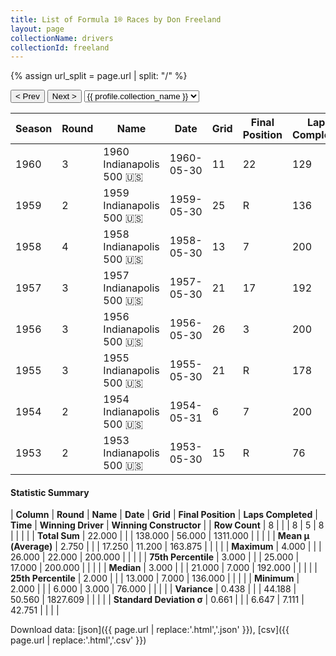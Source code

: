 ```yaml
---
title: List of Formula 1® Races by Don Freeland
layout: page
collectionName: drivers
collectionId: freeland
---
```


{% assign url_split = page.url | split: "/" %}
<div id="collection-navigation">
<button onclick="selector.options[selector.selectedIndex-1].value && (window.location = selector.options[selector.selectedIndex-1].value);">&lt; Prev</button>
<button onclick="selector.options[selector.selectedIndex+1].value && (window.location = selector.options[selector.selectedIndex+1].value);">Next &gt;</button>
<select id="selector" onchange="this.options[this.selectedIndex].value && (window.location = this.options[this.selectedIndex].value);">
  {% for collectionId in site.data[page.collectionName].refs %}
    {% if collectionId == page.collectionId %}
      {% assign selected = "selected" %}
    {% else %}
      {% assign selected = "" %}
    {% endif %}
    {% assign profile = site.data[page.collectionName][collectionId].profile %}
    <option value="/f1/{{ page.collectionName }}/{{ collectionId }}/{{ url_split[4] }}" {{ selected }}>{{ profile.collection_name }}</option>
  {% endfor %}
</select>
</div>

| Season | Round | Name | Date | Grid | Final Position | Laps Completed | Time | Winning Driver | Winning Constructor |
|--|--|--|--|--|--|--|--|--|--|
| 1960 | 3 | 1960 Indianapolis 500 🇺🇸 | 1960-05-30 | 11 | 22 | 129 |   | Jim Rathmann 🇺🇸 | Watson 🇺🇸 |
| 1959 | 2 | 1959 Indianapolis 500 🇺🇸 | 1959-05-30 | 25 | R | 136 |   | Rodger Ward 🇺🇸 | Watson 🇺🇸 |
| 1958 | 4 | 1958 Indianapolis 500 🇺🇸 | 1958-05-30 | 13 | 7 | 200 | +2:21.06 | Jimmy Bryan 🇺🇸 | Epperly 🇺🇸 |
| 1957 | 3 | 1957 Indianapolis 500 🇺🇸 | 1957-05-30 | 21 | 17 | 192 |   | Sam Hanks 🇺🇸 | Epperly 🇺🇸 |
| 1956 | 3 | 1956 Indianapolis 500 🇺🇸 | 1956-05-30 | 26 | 3 | 200 | +1:30.23 | Pat Flaherty 🇺🇸 | Watson 🇺🇸 |
| 1955 | 3 | 1955 Indianapolis 500 🇺🇸 | 1955-05-30 | 21 | R | 178 |   | Bob Sweikert 🇺🇸 | Kurtis Kraft 🇺🇸 |
| 1954 | 2 | 1954 Indianapolis 500 🇺🇸 | 1954-05-31 | 6 | 7 | 200 | +4:13.35 | Bill Vukovich 🇺🇸 | Kurtis Kraft 🇺🇸 |
| 1953 | 2 | 1953 Indianapolis 500 🇺🇸 | 1953-05-30 | 15 | R | 76 |   | Bill Vukovich 🇺🇸 | Kurtis Kraft 🇺🇸 |

#### Statistic Summary

| **Column** | **Round** | **Name** | **Date** | **Grid** | **Final Position** | **Laps Completed** | **Time** | **Winning Driver** | **Winning Constructor** |
| **Row Count** | 8 |  |  | 8 | 5 | 8 |  |  |  |
| **Total Sum** | 22.000 |  |  | 138.000 | 56.000 | 1311.000 |  |  |  |
| **Mean μ (Average)** | 2.750 |  |  | 17.250 | 11.200 | 163.875 |  |  |  |
| **Maximum** | 4.000 |  |  | 26.000 | 22.000 | 200.000 |  |  |  |
| **75th Percentile** | 3.000 |  |  | 25.000 | 17.000 | 200.000 |  |  |  |
| **Median** | 3.000 |  |  | 21.000 | 7.000 | 192.000 |  |  |  |
| **25th Percentile** | 2.000 |  |  | 13.000 | 7.000 | 136.000 |  |  |  |
| **Minimum** | 2.000 |  |  | 6.000 | 3.000 | 76.000 |  |  |  |
| **Variance** | 0.438 |  |  | 44.188 | 50.560 | 1827.609 |  |  |  |
| **Standard Deviation σ** | 0.661 |  |  | 6.647 | 7.111 | 42.751 |  |  |  |

Download data: [json]({{ page.url | replace:'.html','.json' }}), [csv]({{ page.url | replace:'.html','.csv' }})
